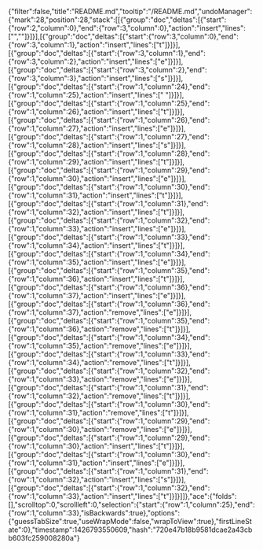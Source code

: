 {"filter":false,"title":"README.md","tooltip":"/README.md","undoManager":{"mark":28,"position":28,"stack":[[{"group":"doc","deltas":[{"start":{"row":2,"column":0},"end":{"row":3,"column":0},"action":"insert","lines":["",""]}]}],[{"group":"doc","deltas":[{"start":{"row":3,"column":0},"end":{"row":3,"column":1},"action":"insert","lines":["t"]}]}],[{"group":"doc","deltas":[{"start":{"row":3,"column":1},"end":{"row":3,"column":2},"action":"insert","lines":["e"]}]}],[{"group":"doc","deltas":[{"start":{"row":3,"column":2},"end":{"row":3,"column":3},"action":"insert","lines":["s"]}]}],[{"group":"doc","deltas":[{"start":{"row":1,"column":24},"end":{"row":1,"column":25},"action":"insert","lines":[" "]}]}],[{"group":"doc","deltas":[{"start":{"row":1,"column":25},"end":{"row":1,"column":26},"action":"insert","lines":["t"]}]}],[{"group":"doc","deltas":[{"start":{"row":1,"column":26},"end":{"row":1,"column":27},"action":"insert","lines":["e"]}]}],[{"group":"doc","deltas":[{"start":{"row":1,"column":27},"end":{"row":1,"column":28},"action":"insert","lines":["s"]}]}],[{"group":"doc","deltas":[{"start":{"row":1,"column":28},"end":{"row":1,"column":29},"action":"insert","lines":["t"]}]}],[{"group":"doc","deltas":[{"start":{"row":1,"column":29},"end":{"row":1,"column":30},"action":"insert","lines":["e"]}]}],[{"group":"doc","deltas":[{"start":{"row":1,"column":30},"end":{"row":1,"column":31},"action":"insert","lines":["t"]}]}],[{"group":"doc","deltas":[{"start":{"row":1,"column":31},"end":{"row":1,"column":32},"action":"insert","lines":["t"]}]}],[{"group":"doc","deltas":[{"start":{"row":1,"column":32},"end":{"row":1,"column":33},"action":"insert","lines":["e"]}]}],[{"group":"doc","deltas":[{"start":{"row":1,"column":33},"end":{"row":1,"column":34},"action":"insert","lines":["t"]}]}],[{"group":"doc","deltas":[{"start":{"row":1,"column":34},"end":{"row":1,"column":35},"action":"insert","lines":["e"]}]}],[{"group":"doc","deltas":[{"start":{"row":1,"column":35},"end":{"row":1,"column":36},"action":"insert","lines":["t"]}]}],[{"group":"doc","deltas":[{"start":{"row":1,"column":36},"end":{"row":1,"column":37},"action":"insert","lines":["e"]}]}],[{"group":"doc","deltas":[{"start":{"row":1,"column":36},"end":{"row":1,"column":37},"action":"remove","lines":["e"]}]}],[{"group":"doc","deltas":[{"start":{"row":1,"column":35},"end":{"row":1,"column":36},"action":"remove","lines":["t"]}]}],[{"group":"doc","deltas":[{"start":{"row":1,"column":34},"end":{"row":1,"column":35},"action":"remove","lines":["e"]}]}],[{"group":"doc","deltas":[{"start":{"row":1,"column":33},"end":{"row":1,"column":34},"action":"remove","lines":["t"]}]}],[{"group":"doc","deltas":[{"start":{"row":1,"column":32},"end":{"row":1,"column":33},"action":"remove","lines":["e"]}]}],[{"group":"doc","deltas":[{"start":{"row":1,"column":31},"end":{"row":1,"column":32},"action":"remove","lines":["t"]}]}],[{"group":"doc","deltas":[{"start":{"row":1,"column":30},"end":{"row":1,"column":31},"action":"remove","lines":["t"]}]}],[{"group":"doc","deltas":[{"start":{"row":1,"column":29},"end":{"row":1,"column":30},"action":"remove","lines":["e"]}]}],[{"group":"doc","deltas":[{"start":{"row":1,"column":29},"end":{"row":1,"column":30},"action":"insert","lines":["t"]}]}],[{"group":"doc","deltas":[{"start":{"row":1,"column":30},"end":{"row":1,"column":31},"action":"insert","lines":["e"]}]}],[{"group":"doc","deltas":[{"start":{"row":1,"column":31},"end":{"row":1,"column":32},"action":"insert","lines":["s"]}]}],[{"group":"doc","deltas":[{"start":{"row":1,"column":32},"end":{"row":1,"column":33},"action":"insert","lines":["t"]}]}]]},"ace":{"folds":[],"scrolltop":0,"scrollleft":0,"selection":{"start":{"row":1,"column":25},"end":{"row":1,"column":33},"isBackwards":true},"options":{"guessTabSize":true,"useWrapMode":false,"wrapToView":true},"firstLineState":0},"timestamp":1426793550609,"hash":"720e47b18b9581dcae2a43cbb603fc259008280a"}